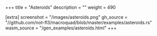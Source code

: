 +++
title = "Asteroids"
description = ""
weight = 490

[extra]
screenshot = "/images/asteroids.png"
gh_source = "//github.com/not-fl3/macroquad/blob/master/examples/asteroids.rs"
wasm_source = "/gen_examples/asteroids.html"
+++
